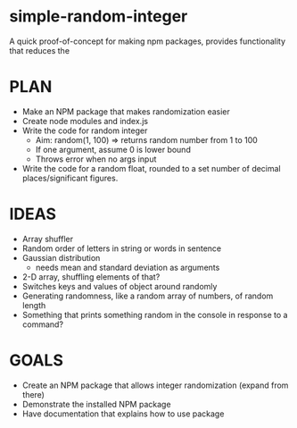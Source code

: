 # simple-random-integer

A quick proof-of-concept for making npm packages, provides functionality that reduces the

# PLAN

- Make an NPM package that makes randomization easier
- Create node modules and index.js
- Write the code for random integer
  - Aim: random(1, 100) => returns random number from 1 to 100
  - If one argument, assume 0 is lower bound
  - Throws error when no args input
- Write the code for a random float, rounded to a set number of decimal places/significant figures.

# IDEAS

- Array shuffler
- Random order of letters in string or words in sentence
- Gaussian distribution
  - needs mean and standard deviation as arguments
- 2-D array, shuffling elements of that?
- Switches keys and values of object around randomly
- Generating randomness, like a random array of numbers, of random length
- Something that prints something random in the console in response to a command?

# GOALS

- Create an NPM package that allows integer randomization (expand from there)
- Demonstrate the installed NPM package
- Have documentation that explains how to use package
